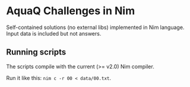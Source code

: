 # AquaQ Challenges in Nim

Self-contained solutions (no external libs) implemented in Nim language.
Input data is included but not answers.

## Running scripts

The scripts compile with the current (>= v2.0) Nim compiler.

Run it like this: `nim c -r 00 < data/00.txt`.
